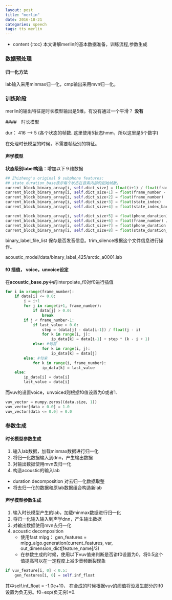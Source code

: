 ```yaml
---
layout: post
title: "merlin"
date: 2016-10-21
categories: speech
tags: tts merlin
---
```

* content
{:toc}
本文讲解merlin的基本数据准备，训练流程,参数生成



### 数据预处理

#### 归一化方法

lab输入采用minmax归一化，cmp输出采用mvn归一化。

### 训练阶段

merlin的输出特征是时长模型输出是5维。有没有通过一个平滑？ **没有**

####　时长模型

dur： 416 -->  5 (各个状态的帧数..这里使用5状态hmm，所以这里是5个数字)

在处理时长模型的时候，不需要帧级别的特征。

#### 声学模型

**状态级别label构造**：增加以下９维数据

```python
## Zhizheng's original 9 subphone features:
## state_duration_base表示每个状态在音素内部的起始帧数。
current_block_binary_array[i, self.dict_size] = float(i+1) / float(frame_number)   ## fraction through state (forwards)
current_block_binary_array[i, self.dict_size+1] = float(frame_number - i) / float(frame_number)  ## fraction through state (backwards)
current_block_binary_array[i, self.dict_size+2] = float(frame_number)  ## length of state in frames
current_block_binary_array[i, self.dict_size+3] = float(state_index)   ## state index (counting forwards)
current_block_binary_array[i, self.dict_size+4] = float(state_index_backward) ## state index (counting backwards)

current_block_binary_array[i, self.dict_size+5] = float(phone_duration)   ## length of phone in frames
current_block_binary_array[i, self.dict_size+6] = float(frame_number) / float(phone_duration)   ## fraction of the phone made up by current state
current_block_binary_array[i, self.dict_size+7] = float(phone_duration - i - state_duration_base) / float(phone_duration) ## fraction through phone (forwards)
current_block_binary_array[i, self.dict_size+8] = float(state_duration_base + i + 1) / float(phone_duration)  ## fraction through phone (backwards)
```

binary_label_file_list 保存是否发音信息。trim_silence根据这个文件信息进行操作..

acoustic_model/data/binary_label_425/arctic_a0001.lab

#### f0 插值， voice，unvoice设定

在**acoustic_base.py**中的interpolate_f0对f0进行插值

```python
for i in xrange(frame_number):
	if data[i] <= 0.0:
	    j = i+1
	    for j in range(i+1, frame_number):
	        if data[j] > 0.0:
	            break
	    if j < frame_number-1:
	        if last_value > 0.0:
	            step = (data[j] - data[i-1]) / float(j - i)
	            for k in range(i, j):
	                ip_data[k] = data[i-1] + step * (k - i + 1)
	        else: #句首
	            for k in range(i, j):
	                ip_data[k] = data[j]
	    else: #句末
	        for k in range(i, frame_number):
	            ip_data[k] = last_value
	else:
	    ip_data[i] = data[i]
	    last_value = data[i]
```

而vuv的设置voice，unvoiced则根据f0值设置为0或者1.

```python
vuv_vector = numpy.zeros((data.size, 1))
vuv_vector[data > 0.0] = 1.0
vuv_vector[data <= 0.0] = 0.0
```

### 参数生成

#### 时长模型参数生成

1. 输入lab数据，加载minmax数据进行归一化
2. 将归一化数据输入到dnn，产生输出数据
3. 对输出数据使用mvn去归一化
4.  构造acoustic的输入lab
   * duration decomposition 对去归一化数据取整
   * 将去归一化的数据和原lab数据组合构造新lab

#### 声学模型参数生成

1. 输入时长模型产生的lab，加载minmax数据进行归一化
2. 将归一化输入输入到声学dnn，产生输出数据
3. 对输出数据使用mvn去归一化
4. acoustic decomposition
   * 使用fast mlpg： gen_features = mlpg_algo.generation(current_features, var, out_dimension_dict[feature_name]/3)
   * 在参数生成的时候，使用以下vuv值来判断是否讲f0设置为0。将0.5这个值提高可以在一定程度上减少音频断裂现象

```python
if vuv_feature[i, 0] < 0.5:
	gen_features[i, 0] = self.inf_float
```

其中self.inf_float = -1.0e+10， 在合成的时候根据vuv的阈值将没发生部分的lf0设置为负无穷。f0=exp(负无穷)=0.
